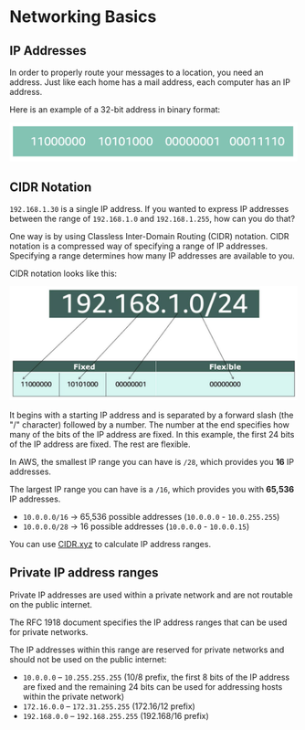 # Networking Basics

## IP Addresses

In order to properly route your messages to a location, you need an address. Just like each home has a mail address, each computer has an IP address.

Here is an example of a 32-bit address in binary format: 

![](./images/ip.png)


## CIDR Notation

`192.168.1.30` is a single IP address. If you wanted to express IP addresses between the range of `192.168.1.0` and `192.168.1.255`, how can you do that?

One way is by using Classless Inter-Domain Routing (CIDR) notation. CIDR notation is a compressed way of specifying a range of IP addresses. Specifying a range determines how many IP addresses are available to you. 

CIDR notation looks like this: 

![](./images/cidr.png)

It begins with a starting IP address and is separated by a forward slash (the "/" character) followed by a number. The number at the end specifies how many of the bits of the IP address are fixed. In this example, the first 24 bits of the IP address are fixed. The rest are flexible.

In AWS, the smallest IP range you can have is `/28`, which provides you **16** IP addresses. 

The largest IP range you can have is a `/16`, which provides you with **65,536** IP addresses.

- `10.0.0.0/16` -> 65,536 possible addresses (`10.0.0.0` - `10.0.255.255`)
- `10.0.0.0/28` -> 16 possible addresses (`10.0.0.0` - `10.0.0.15`)

You can use [CIDR.xyz](cidr.xyz) to calculate IP address ranges.


## Private IP address ranges

Private IP addresses are used within a private network and are not routable on the public internet.

The RFC 1918 document specifies the IP address ranges that can be used for private networks. 

The IP addresses within this range are reserved for private networks and should not be used on the public internet:

- `10.0.0.0` – `10.255.255.255` (10/8 prefix, the first 8 bits of the IP address are fixed and the remaining 24 bits can be used for addressing hosts within the private network)
- `172.16.0.0` – `172.31.255.255` (172.16/12 prefix)
- `192.168.0.0` – `192.168.255.255` (192.168/16 prefix)
